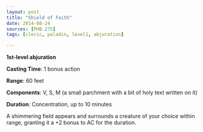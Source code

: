 ```yaml
---
layout: post
title: "Shield of Faith"
date: 2014-08-24
sources: [PHB.275]
tags: [cleric, paladin, level1, abjuration]

---
```


**1st-level abjuration**

**Casting Time**: 1 bonus action

**Range**: 60 feet

**Components**: V, S, M (a small parchment with a bit of holy text written on it)

**Duration**: Concentration, up to 10 minutes

A shimmering field appears and surrounds a creature of your choice within range, granting it a +2 bonus to AC for the duration.
